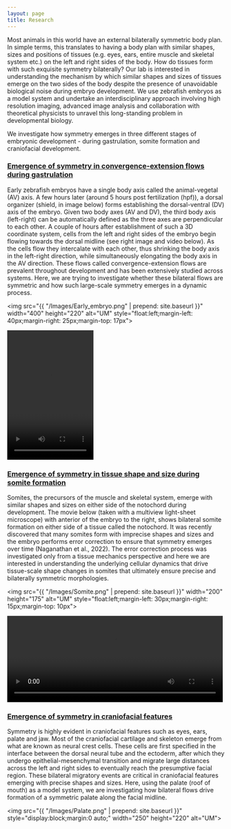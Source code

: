 ```yaml
---
layout: page
title: Research
---
```


Most animals in this world have an external bilaterally symmetric body plan. In simple terms, this translates to having a body plan with similar shapes, sizes and positions of tissues (e.g. eyes, ears, entire muscle and skeletal system etc.) on the left and right sides of the body. How do tissues form with such exquisite symmetry bilaterally? Our lab is interested in understanding the mechanism by which similar shapes and sizes of tissues emerge on the two sides of the body despite the presence of unavoidable biological noise during embryo development. We use zebrafish embryos as a model system and undertake an interdisciplinary approach involving high resolution imaging, advanced image analysis and collaboration with theoretical physicists to unravel this long-standing problem in developmental biology.

We investigate how symmetry emerges in three different stages of embryonic development - during gastrulation, somite formation and craniofacial development.

### [Emergence of symmetry in convergence-extension flows during gastrulation](#CE) <br/>
Early zebrafish embryos have a single body axis called the animal-vegetal (AV) axis. A few hours later (around 5 hours post fertilization (hpf)), a dorsal organizer (shield, in image below) forms establishing the dorsal-ventral (DV) axis of the embryo. Given two body axes (AV and DV), the third body axis (left-right) can be automatically defined as the three axes are perpendicular to each other. A couple of hours after establishment of such a 3D coordinate system, cells from the left and right sides of the embryo begin flowing towards the dorsal midline (see right image and video below). As the cells flow they intercalate with each other, thus shrinking the body axis in the left-right direction, while simultaneously elongating the body axis in the AV direction. These flows called convergence-extension flows are prevalent throughout development and has been extensively studied across systems. Here, we are trying to investigate whether these bilateral flows are symmetric and how such large-scale symmetry emerges in a dynamic process.

<img src="{{ "/Images/Early_embryo.png" | prepend: site.baseurl }}" width="400" height="220" alt="UM" style="float:left;margin-left: 40px;margin-right: 25px;margin-top: 17px">

<video width="200" height="300" controls>
  <source src="/Movies/CE.avi" type="video/avi">
</video>

### [Emergence of symmetry in tissue shape and size during somite formation](#somite) <br/>
Somites, the precursors of the muscle and skeletal system, emerge with similar shapes and sizes on either side of the notochord during development. The movie below (taken with a multiview light-sheet microscope) with anterior of the embryo to the right, shows bilateral somite formation on either side of a tissue called the notochord. It was recently discovered that many somites form with imprecise shapes and sizes and the embryo performs error correction to ensure that symmetry emerges over time (Naganathan et al., 2022). The error correction process was investigated only from a tissue mechanics perspective and here we are interested in understanding the underlying cellular dynamics that drive tissue-scale shape changes in somites that ultimately ensure precise and bilaterally symmetric morphologies.

<img src="{{ "/Images/Somite.png" | prepend: site.baseurl }}" width="200" height="175" alt="UM" style="float:left;margin-left: 30px;margin-right: 15px;margin-top: 10px">

<video width="500" height="200" controls>
  <source src="/Movies/Somite.avi" type="video/avi">
</video>

### [Emergence of symmetry in craniofacial features](#palate) <br/>
Symmetry is highly evident in craniofacial features such as eyes, ears, palate and jaw. Most of the craniofacial cartilage and skeleton emerge from what are known as neural crest cells. These cells are first specified in the interface between the dorsal neural tube and the ectoderm, after which they undergo epithelial-mesenchymal transition and migrate large distances across the left and right sides to eventually reach the presumptive facial region. These bilateral migratory events are critical in craniofacial features emerging with precise shapes and sizes. Here, using the palate (roof of mouth) as a model system, we are investigating how bilateral flows drive formation of a symmetric palate along the facial midline.

<img src="{{ "/Images/Palate.png" | prepend: site.baseurl }}" style="display:block;margin:0 auto;" width="250" height="220" alt="UM">
